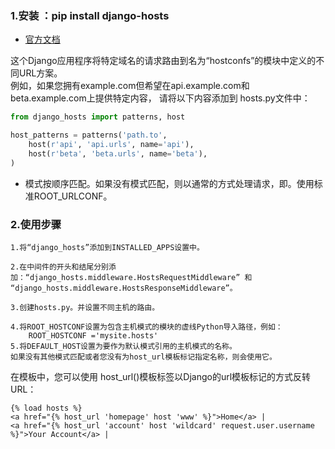 ### 1.安装 ：pip install django-hosts

- [官方文档](https://django-hosts.readthedocs.io/en/latest/index.html)

这个Django应用程序将特定域名的请求路由到名为“hostconfs”的模块中定义的不同URL方案。  
例如，如果您拥有example.com但希望在api.example.com和beta.example.com上提供特定内容，
请将以下内容添加到 hosts.py文件中：

```python
from django_hosts import patterns, host

host_patterns = patterns('path.to',
    host(r'api', 'api.urls', name='api'),
    host(r'beta', 'beta.urls', name='beta'),
)
```
- 模式按顺序匹配。如果没有模式匹配，则以通常的方式处理请求，即。使用标准ROOT_URLCONF。

### 2.使用步骤

```
1.将“django_hosts”添加到INSTALLED_APPS设置中。

2.在中间件的开头和结尾分别添加：“django_hosts.middleware.HostsRequestMiddleware” 和 
“django_hosts.middleware.HostsResponseMiddleware”。

3.创建hosts.py。并设置不同主机的路由。

4.将ROOT_HOSTCONF设置为包含主机模式的模块的虚线Python导入路径，例如：
    ROOT_HOSTCONF ='mysite.hosts'
5.将DEFAULT_HOST设置为要作为默认模式引用的主机模式的名称。
如果没有其他模式匹配或者您没有为host_url模板标记指定名称，则会使用它。
```

在模板中，您可以使用 host_url()模板标签以Django的url模板标记的方式反转URL：

```
{% load hosts %}
<a href="{% host_url 'homepage' host 'www' %}">Home</a> |
<a href="{% host_url 'account' host 'wildcard' request.user.username %}">Your Account</a> |

```

